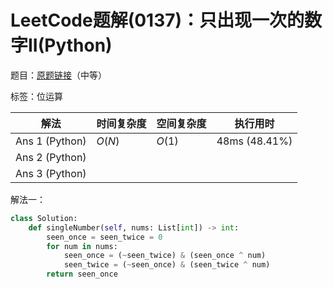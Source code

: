 # LeetCode题解(0137)：只出现一次的数字II(Python)

题目：[原题链接](https://leetcode-cn.com/problems/single-number-ii/)（中等）

标签：位运算

| 解法           | 时间复杂度 | 空间复杂度 | 执行用时      |
| -------------- | ---------- | ---------- | ------------- |
| Ans 1 (Python) | $O(N)$     | $O(1)$     | 48ms (48.41%) |
| Ans 2 (Python) |            |            |               |
| Ans 3 (Python) |            |            |               |

解法一：

```python
class Solution:
    def singleNumber(self, nums: List[int]) -> int:
        seen_once = seen_twice = 0
        for num in nums:
            seen_once = (~seen_twice) & (seen_once ^ num)
            seen_twice = (~seen_once) & (seen_twice ^ num)
        return seen_once
```

